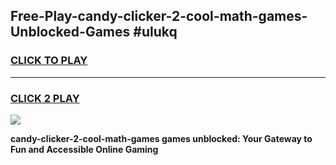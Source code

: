 
## Free-Play-candy-clicker-2-cool-math-games-Unblocked-Games #ulukq
<h3>
<a href="https://news.freeplayer.one?title=candy-clicker-2-cool-math-games&ref=8M">CLICK TO PLAY</a></h3>
<hr>

<h3>
<a href="https://news.freeplayer.one?title=candy-clicker-2-cool-math-games&ref=8M">CLICK 2 PLAY</a>
  
</h3>

<a href="https://news.freeplayer.one?title=candy-clicker-2-cool-math-games&ref=8M"><img src="https://clearcache.store/games.png"></a>


**candy-clicker-2-cool-math-games games unblocked: Your Gateway to Fun and Accessible Online Gaming**
